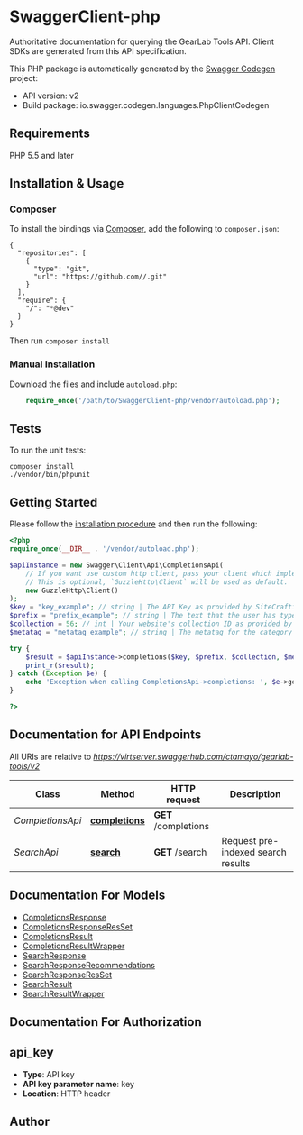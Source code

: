 # SwaggerClient-php
Authoritative documentation for querying the GearLab Tools API. Client SDKs are generated from this API specification.

This PHP package is automatically generated by the [Swagger Codegen](https://github.com/swagger-api/swagger-codegen) project:

- API version: v2
- Build package: io.swagger.codegen.languages.PhpClientCodegen

## Requirements

PHP 5.5 and later

## Installation & Usage
### Composer

To install the bindings via [Composer](http://getcomposer.org/), add the following to `composer.json`:

```
{
  "repositories": [
    {
      "type": "git",
      "url": "https://github.com//.git"
    }
  ],
  "require": {
    "/": "*@dev"
  }
}
```

Then run `composer install`

### Manual Installation

Download the files and include `autoload.php`:

```php
    require_once('/path/to/SwaggerClient-php/vendor/autoload.php');
```

## Tests

To run the unit tests:

```
composer install
./vendor/bin/phpunit
```

## Getting Started

Please follow the [installation procedure](#installation--usage) and then run the following:

```php
<?php
require_once(__DIR__ . '/vendor/autoload.php');

$apiInstance = new Swagger\Client\Api\CompletionsApi(
    // If you want use custom http client, pass your client which implements `GuzzleHttp\ClientInterface`.
    // This is optional, `GuzzleHttp\Client` will be used as default.
    new GuzzleHttp\Client()
);
$key = "key_example"; // string | The API Key as provided by SiteCrafting/GearLab
$prefix = "prefix_example"; // string | The text that the user has typed in the search box so far. Must be three characters or more. (e.g. \"support nu\" or \"support+nu\")
$collection = 56; // int | Your website's collection ID as provided by SiteCrafting/GearLab
$metatag = "metatag_example"; // string | The metatag for the category of content you wish to narrow your completion results to (e.g. \"calendar-event\")

try {
    $result = $apiInstance->completions($key, $prefix, $collection, $metatag);
    print_r($result);
} catch (Exception $e) {
    echo 'Exception when calling CompletionsApi->completions: ', $e->getMessage(), PHP_EOL;
}

?>
```

## Documentation for API Endpoints

All URIs are relative to *https://virtserver.swaggerhub.com/ctamayo/gearlab-tools/v2*

Class | Method | HTTP request | Description
------------ | ------------- | ------------- | -------------
*CompletionsApi* | [**completions**](docs/Api/CompletionsApi.md#completions) | **GET** /completions | 
*SearchApi* | [**search**](docs/Api/SearchApi.md#search) | **GET** /search | Request pre-indexed search results


## Documentation For Models

 - [CompletionsResponse](docs/Model/CompletionsResponse.md)
 - [CompletionsResponseResSet](docs/Model/CompletionsResponseResSet.md)
 - [CompletionsResult](docs/Model/CompletionsResult.md)
 - [CompletionsResultWrapper](docs/Model/CompletionsResultWrapper.md)
 - [SearchResponse](docs/Model/SearchResponse.md)
 - [SearchResponseRecommendations](docs/Model/SearchResponseRecommendations.md)
 - [SearchResponseResSet](docs/Model/SearchResponseResSet.md)
 - [SearchResult](docs/Model/SearchResult.md)
 - [SearchResultWrapper](docs/Model/SearchResultWrapper.md)


## Documentation For Authorization


## api_key

- **Type**: API key
- **API key parameter name**: key
- **Location**: HTTP header


## Author




